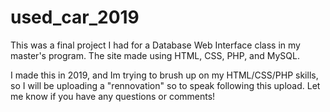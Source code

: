 # used_car_2019
This was a final project I had for a Database Web Interface class in my master's program. The site made using HTML, CSS, PHP, and MySQL.

I made this in 2019, and Im trying to brush up on my HTML/CSS/PHP skills, so I will be uploading a "rennovation" so to speak following this upload. 
Let me know if you have any questions or comments!
